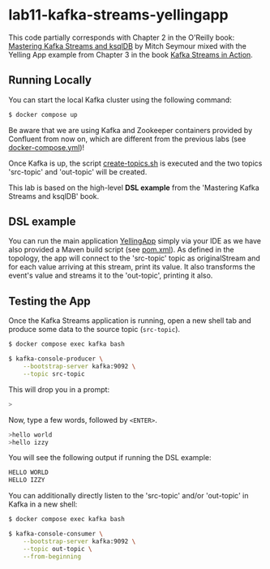# lab11-kafka-streams-yellingapp
This code partially corresponds with Chapter 2 in the O'Reilly book: [Mastering Kafka Streams and ksqlDB](https://www.kafka-streams-book.com/) by Mitch Seymour mixed
with the Yelling App example from Chapter 3 in the book [Kafka Streams in Action](https://github.com/bbejeck/kafka-streams-in-action).

## Running Locally
You can start the local Kafka cluster using the following command:

```sh
$ docker compose up
```

Be aware that we are using Kafka and Zookeeper containers provided by Confluent from now on, which are different from the previous labs (see [docker-compose.yml](/docker-compose.yml))!

Once Kafka is up, the script [create-topics.sh](/scripts/create-topics.sh) is executed and the two topics 'src-topic' and 'out-topic' will be created.

This lab is based on the high-level **DSL example** from the 'Mastering Kafka Streams and ksqlDB' book.

## DSL example

You can run the main application [YellingApp](/src/main/java/YellingApp.java) simply via your IDE as we have also provided a Maven
build script (see [pom.xml](/pom.xml)). As defined in the topology, the app will connect to the 'src-topic' topic as originalStream
and for each value arriving at this stream, print its value. It also transforms the event's value and streams it to the 'out-topic', printing it also.


## Testing the App
Once the Kafka Streams application is running, open a new shell tab and produce some data to the source topic (`src-topic`).

```sh
$ docker compose exec kafka bash

$ kafka-console-producer \
    --bootstrap-server kafka:9092 \
    --topic src-topic
```

This will drop you in a prompt:

```sh
>
```

Now, type a few words, followed by `<ENTER>`.

```sh
>hello world
>hello izzy
```

You will see the following output if running the DSL example:
```sh
HELLO WORLD
HELLO IZZY
```

You can additionally directly listen to the 'src-topic' and/or 'out-topic' in Kafka in a new shell:

```sh
$ docker compose exec kafka bash

$ kafka-console-consumer \
    --bootstrap-server kafka:9092 \
    --topic out-topic \
    --from-beginning
```

